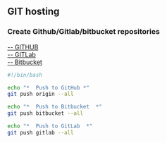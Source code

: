 ## GIT hosting

### Create Github/Gitlab/bitbucket repositories

[-- GITHUB](https://github.com/AndreiBakaushyn/Demo_repository)  
[-- GITLab](https://gitlab.com/Skefil/demo_repository)  
[-- Bitbucket](https://bitbucket.org/skefil/demo_repository/src/main/)


```bash
#!/bin/bash

echo "*  Push to GitHub *"
git push origin --all

echo "*  Push to Bitbucket  *"
git push bitbucket --all

echo "*  Push to GitLab  *"
git push gitlab --all
   ```
